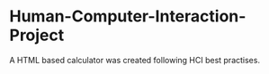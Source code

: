 # Human-Computer-Interaction-Project

A HTML based calculator was created following HCI best practises.
